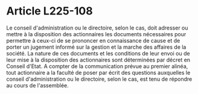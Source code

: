 # Article L225-108

Le conseil d'administration ou le directoire, selon le cas, doit adresser ou mettre à la disposition des actionnaires les documents nécessaires pour permettre à ceux-ci de se prononcer en connaissance de cause et de porter un jugement informé sur la gestion et la marche des affaires de la société.   La nature de ces documents et les conditions de leur envoi ou de leur mise à la disposition des actionnaires sont déterminées par décret en Conseil d'Etat.   A compter de la communication prévue au premier alinéa, tout actionnaire a la faculté de poser par écrit des questions auxquelles le conseil d'administration ou le directoire, selon le cas, est tenu de répondre au cours de l'assemblée.